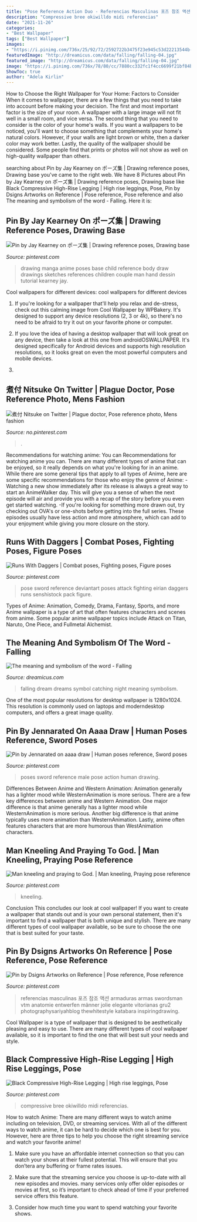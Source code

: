 ```yaml
---
title: "Pose Reference Action Duo - Referencias Masculinas 포즈 참조 액션 Armaduras Armas Swordsman Vtm Anatomie Entwerfen Männer Jolie Elegante Vitorianas Gru2 Photographysariyahblog Thewhitestyle Katabara Inspiringdrawing"
description: "Compressive bree okiwilldo midi referencias"
date: "2021-11-26"
categories:
- "Best Wallpaper"
tags: ["Best Wallpaper"]
images:
- "https://i.pinimg.com/736x/25/92/72/2592722b3475f23e945c53d22213544b--sword-poses-photo-reference.jpg"
featuredImage: "http://dreamicus.com/data/falling/falling-04.jpg"
featured_image: "http://dreamicus.com/data/falling/falling-04.jpg"
image: "https://i.pinimg.com/736x/78/80/cc/7880cc332fc1f4cc6699f21bf84bd2b3.jpg"
ShowToc: true
author: "Adela Kirlin"
---
```



How to Choose the Right Wallpaper for Your Home: Factors to Consider
When it comes to wallpaper, there are a few things that you need to take into account before making your decision. The first and most important factor is the size of your room. A wallpaper with a large image will not fit well in a small room, and vice versa. 
The second thing that you need to consider is the color of your home's walls. If you want a wallpapers to be noticed, you'll want to choose something that complements your home's natural colors. However, if your walls are light brown or white, then a darker color may work better. 
Lastly, the quality of the wallpaper should be considered. Some people find that prints or photos will not show as well on high-quality wallpaper than others.

	

		
searching about Pin by Jay Kearney on ポーズ集 | Drawing reference poses, Drawing base you've came to the right web. We have 8 Pictures about Pin by Jay Kearney on ポーズ集 | Drawing reference poses, Drawing base like Black Compressive High-Rise Legging | High rise leggings, Pose, Pin by Dsigns Artworks on Reference | Pose reference, Pose reference and also The meaning and symbolism of the word - Falling. Here it is:
		
    
## Pin By Jay Kearney On ポーズ集 | Drawing Reference Poses, Drawing Base

<img loading=lazy src="https://i.pinimg.com/736x/7c/e5/f2/7ce5f2a05e18b35c3ab5cfdd62369fad.jpg" onerror="this.onerror=null;this.src='https://tse3.mm.bing.net/th?id=OIP.qHrW1MbB42RJX98pd-IX8gHaJ3&amp;pid=15.1';" alt="Pin by Jay Kearney on ポーズ集 | Drawing reference poses, Drawing base">

_Source: pinterest.com_

>drawing manga anime poses base child reference body draw drawings sketches references children couple man hand dessin tutorial kearney jay. 

	

Cool wallpapers for different devices:
cool wallpapers for different devices 

1. If you're looking for a wallpaper that'll help you relax and de-stress, check out this calming image from Cool Wallpaper by WPBakery. It's designed to support any device resolutions (2, 3 or 4k), so there's no need to be afraid to try it out on your favorite phone or computer.

2. If you love the idea of having a desktop wallpaper that will look great on any device, then take a look at this one from androidOSWALLPAPER. It's designed specifically for Android devices and supports high resolution resolutions, so it looks great on even the most powerful computers and mobile devices.

3.

    
## 煮付 Nitsuke On Twitter | Plague Doctor, Pose Reference Photo, Mens Fashion

<img loading=lazy src="https://i.pinimg.com/736x/27/74/95/277495ba1449fdd8b37c73231c09620f.jpg" onerror="this.onerror=null;this.src='https://tse1.mm.bing.net/th?id=OIP.QGEuNdVJPu-91OS1XCxOvwHaLH&amp;pid=15.1';" alt="煮付 Nitsuke on Twitter | Plague doctor, Pose reference photo, Mens fashion">

_Source: no.pinterest.com_

>. 

	

Recommendations for watching anime: You can
Recommendations for watching anime you can. There are many different types of anime that can be enjoyed, so it really depends on what you're looking for in an anime. While there are some general tips that apply to all types of Anime, here are some specific recommendations for those who enjoy the genre of Anime: 
-Watching a new show immediately after its release is always a great way to start an AnimeWalker day. This will give you a sense of when the next episode will air and provide you with a recap of the story before you even get started watching. 
-If you're looking for something more drawn out, try checking out OVA's or one-shots before getting into the full series. These episodes usually have less action and more atmosphere, which can add to your enjoyment while giving you more closure on the story.

    
## Runs With Daggers | Combat Poses, Fighting Poses, Figure Poses

<img loading=lazy src="https://i.pinimg.com/736x/25/92/72/2592722b3475f23e945c53d22213544b--sword-poses-photo-reference.jpg" onerror="this.onerror=null;this.src='https://tse2.mm.bing.net/th?id=OIP.LPsn5hnidGjk2Ba0okZkSwHaKc&amp;pid=15.1';" alt="Runs With Daggers | Combat poses, Fighting poses, Figure poses">

_Source: pinterest.com_

>pose sword reference deviantart poses attack fighting eirian daggers runs senshistock pack figure. 

	

Types of Anime: Animation, Comedy, Drama, Fantasy, Sports, and more
Anime wallpaper is a type of art that often features characters and scenes from anime. Some popular anime wallpaper topics include Attack on Titan, Naruto, One Piece, and Fullmetal Alchemist.

    
## The Meaning And Symbolism Of The Word - Falling

<img loading=lazy src="http://dreamicus.com/data/falling/falling-04.jpg" onerror="this.onerror=null;this.src='https://tse1.mm.bing.net/th?id=OIP.V4ZmypVC8niVULWFrBsjjAHaFi&amp;pid=15.1';" alt="The meaning and symbolism of the word - Falling">

_Source: dreamicus.com_

>falling dream dreams symbol catching night meaning symbolism. 

	

One of the most popular resolutions for desktop wallpaper is 1280x1024. This resolution is commonly used on laptops and moderndesktop computers, and offers a great image quality.

    
## Pin By Jennarated On Aaaa Draw | Human Poses Reference, Sword Poses

<img loading=lazy src="https://i.pinimg.com/736x/78/80/cc/7880cc332fc1f4cc6699f21bf84bd2b3.jpg" onerror="this.onerror=null;this.src='https://tse3.mm.bing.net/th?id=OIP.tr0YvkyMVpiUrz_vogztMAHaJ3&amp;pid=15.1';" alt="Pin by Jennarated on aaaa draw | Human poses reference, Sword poses">

_Source: pinterest.com_

>poses sword reference male pose action human drawing. 

	

Differences Between Anime and Western Animation: Animation generally has a lighter mood while WesternAnimation is more serious.
There are a few key differences between anime and Western Animation. One major difference is that anime generally has a lighter mood while WesternAnimation is more serious. Another big difference is that anime typically uses more animation than WesternAnimation. Lastly, anime often features characters that are more humorous than WestAnimation characters.

    
## Man Kneeling And Praying To God. | Man Kneeling, Praying Pose Reference

<img loading=lazy src="https://i.pinimg.com/736x/2f/b4/e7/2fb4e777d770563cc3cd5e75ac8b04c9--praying-to-god-stock-photos.jpg" onerror="this.onerror=null;this.src='https://tse4.mm.bing.net/th?id=OIP.jJL6KmqPiKwaemGwuFTuWAAAAA&amp;pid=15.1';" alt="Man kneeling and praying to God. | Man kneeling, Praying pose reference">

_Source: pinterest.com_

>kneeling. 

	

Conclusion
This concludes our look at cool wallpaper! If you want to create a wallpaper that stands out and is your own personal statement, then it's important to find a wallpaper that is both unique and stylish. There are many different types of cool wallpaper available, so be sure to choose the one that is best suited for your taste.

    
## Pin By Dsigns Artworks On Reference | Pose Reference, Pose Reference

<img loading=lazy src="https://i.pinimg.com/736x/22/a0/28/22a028c6797f9e52afaf90c28e8729e0.jpg" onerror="this.onerror=null;this.src='https://tse4.mm.bing.net/th?id=OIP.14j8-dDyX5xe5AD1ay-p_QHaJ3&amp;pid=15.1';" alt="Pin by Dsigns Artworks on Reference | Pose reference, Pose reference">

_Source: pinterest.com_

>referencias masculinas 포즈 참조 액션 armaduras armas swordsman vtm anatomie entwerfen männer jolie elegante vitorianas gru2 photographysariyahblog thewhitestyle katabara inspiringdrawing. 

	

Cool Wallpaper is a type of wallpaper that is designed to be aesthetically pleasing and easy to use. There are many different types of cool wallpaper available, so it is important to find the one that will best suit your needs and style.

    
## Black Compressive High-Rise Legging | High Rise Leggings, Pose

<img loading=lazy src="https://i.pinimg.com/736x/ec/85/ae/ec85ae4dee0be858b03b51a986f45aea.jpg" onerror="this.onerror=null;this.src='https://tse1.mm.bing.net/th?id=OIP.bjdmkX8Mn99iwjmqTl-jNQHaLH&amp;pid=15.1';" alt="Black Compressive High-Rise Legging | High rise leggings, Pose">

_Source: pinterest.com_

>compressive bree okiwilldo midi referencias. 

	

How to watch Anime: There are many different ways to watch anime including on television, DVD, or streaming services.
With all of the different ways to watch anime, it can be hard to decide which one is best for you. However, here are three tips to help you choose the right streaming service and watch your favorite anime!
1. Make sure you have an affordable internet connection so that you can watch your shows at their fullest potential. This will ensure that you don’tera any buffering or frame rates issues.

2. Make sure that the streaming service you choose is up-to-date with all new episodes and movies. many services only offer older episodes or movies at first, so it’s important to check ahead of time if your preferred service offers this feature.

3. Consider how much time you want to spend watching your favorite shows.

